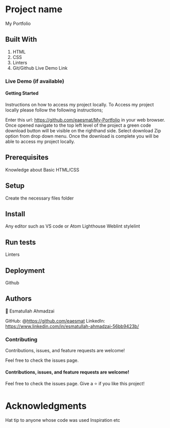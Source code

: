 # Project name
My Portfolio
## Built With
1. HTML
2. CSS
3. Linters
4. Git/Github
Live Demo Link

### Live Demo (if available)


#### Getting Started
Instructions on how to access my project locally. To Access my project locally please follow the following instructions;

Enter this url: https://github.com/eaesmat/My-Portfolio in your web browser.
Once opened navigate to the top left level of the project a green code download button will be visible on the righthand side.
Select download Zip option from drop down menu.
Once the download is complete you will be able to access my project locally.

## Prerequisites
Knowledge about Basic HTML/CSS
## Setup
Create the necessary files folder
## Install
Any editor such as VS code or Atom
Lighthouse
Weblint
stylelint
## Run tests
Linters
## Deployment
Github

## Authors
👤 Esmatullah Ahmadzai

GitHub: @https://github.com/eaesmat
LinkedIn: https://www.linkedin.com/in/esmatullah-ahmadzai-56bb9423b/

### Contributing
Contributions, issues, and feature requests are welcome!

Feel free to check the issues page.


#### Contributions, issues, and feature requests are welcome!

Feel free to check the issues page.
Give a ⭐️ if you like this project!

# Acknowledgments
Hat tip to anyone whose code was used
Inspiration
etc